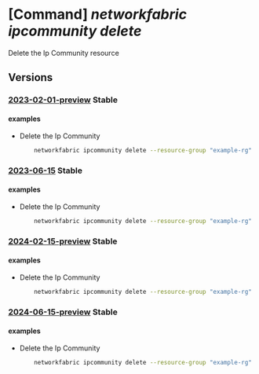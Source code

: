 # [Command] _networkfabric ipcommunity delete_

Delete the Ip Community resource

## Versions

### [2023-02-01-preview](/Resources/mgmt-plane/L3N1YnNjcmlwdGlvbnMve30vcmVzb3VyY2Vncm91cHMve30vcHJvdmlkZXJzL21pY3Jvc29mdC5tYW5hZ2VkbmV0d29ya2ZhYnJpYy9pcGNvbW11bml0aWVzL3t9/2023-02-01-preview.xml) **Stable**

<!-- mgmt-plane /subscriptions/{}/resourcegroups/{}/providers/microsoft.managednetworkfabric/ipcommunities/{} 2023-02-01-preview -->

#### examples

- Delete the Ip Community
    ```bash
        networkfabric ipcommunity delete --resource-group "example-rg" --resource-name "example-ipcommunity"
    ```

### [2023-06-15](/Resources/mgmt-plane/L3N1YnNjcmlwdGlvbnMve30vcmVzb3VyY2Vncm91cHMve30vcHJvdmlkZXJzL21pY3Jvc29mdC5tYW5hZ2VkbmV0d29ya2ZhYnJpYy9pcGNvbW11bml0aWVzL3t9/2023-06-15.xml) **Stable**

<!-- mgmt-plane /subscriptions/{}/resourcegroups/{}/providers/microsoft.managednetworkfabric/ipcommunities/{} 2023-06-15 -->

#### examples

- Delete the Ip Community
    ```bash
        networkfabric ipcommunity delete --resource-group "example-rg" --resource-name "example-ipcommunity"
    ```

### [2024-02-15-preview](/Resources/mgmt-plane/L3N1YnNjcmlwdGlvbnMve30vcmVzb3VyY2Vncm91cHMve30vcHJvdmlkZXJzL21pY3Jvc29mdC5tYW5hZ2VkbmV0d29ya2ZhYnJpYy9pcGNvbW11bml0aWVzL3t9/2024-02-15-preview.xml) **Stable**

<!-- mgmt-plane /subscriptions/{}/resourcegroups/{}/providers/microsoft.managednetworkfabric/ipcommunities/{} 2024-02-15-preview -->

#### examples

- Delete the Ip Community
    ```bash
        networkfabric ipcommunity delete --resource-group "example-rg" --resource-name "example-ipcommunity"
    ```

### [2024-06-15-preview](/Resources/mgmt-plane/L3N1YnNjcmlwdGlvbnMve30vcmVzb3VyY2Vncm91cHMve30vcHJvdmlkZXJzL21pY3Jvc29mdC5tYW5hZ2VkbmV0d29ya2ZhYnJpYy9pcGNvbW11bml0aWVzL3t9/2024-06-15-preview.xml) **Stable**

<!-- mgmt-plane /subscriptions/{}/resourcegroups/{}/providers/microsoft.managednetworkfabric/ipcommunities/{} 2024-06-15-preview -->

#### examples

- Delete the Ip Community
    ```bash
        networkfabric ipcommunity delete --resource-group "example-rg" --resource-name "example-ipcommunity"
    ```
